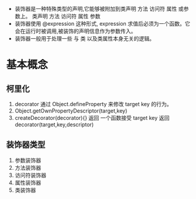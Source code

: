 -   装饰器是一种特殊类型的声明,它能够被附加到类声明 方法 访问符 属性 或参数上。 类声明 方法 访问符 属性 参数
-   装饰器使用 @expression 这种形式, expression 求值后必须为一个函数。它会在运行时被调用,被装饰的声明信息作为参数传入。
-   装饰器一般用于处理一些 与 类 以及类属性本身无关的逻辑。

# 基本概念

## 柯里化

1. decorator 通过 Object.defineProperty 来修改 target key 的行为。
2. Object.getOwnPropertyDescriptor(target,key)
3. createDecorator(decorator){} 返回 一个函数接受 target key 返回 decorator(target,key,descriptor)

## 装饰器类型

1. 参数装饰器
2. 方法装饰器
3. 访问符装饰器
4. 属性装饰器
5. 类装饰器
